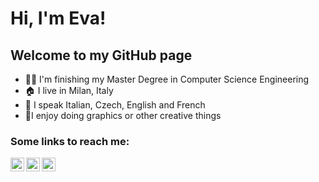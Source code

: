 # Hi, I'm Eva!
## Welcome to my GitHub page
- :student: I'm finishing my Master Degree in Computer Science Engineering
- :house: I live in Milan, Italy
- :speech_balloon: I speak Italian, Czech, English and French
- :art:I enjoy doing graphics or other creative things

### Some links to reach me:
[<img align="left" alt="LinkedIn" width="22px" src="https://www.flaticon.com/svg/static/icons/svg/1384/1384088.svg"/>][linkedin]
[<img align="left" alt="Twitter" width="22px" src="https://www.flaticon.com/svg/static/icons/svg/1384/1384049.svg"/>][twitter]
[<img align="left" alt="Instagram" width="22px" src="https://www.flaticon.com/svg/static/icons/svg/1384/1384031.svg"/>][instagram]

<br/>
<br/>

[linkedin]: https://www.linkedin.com/in/eva-baldasseroni-889a09171/
[twitter]: https://twitter.com/baaldeva
[instagram]: https://www.instagram.com/baaldeva/